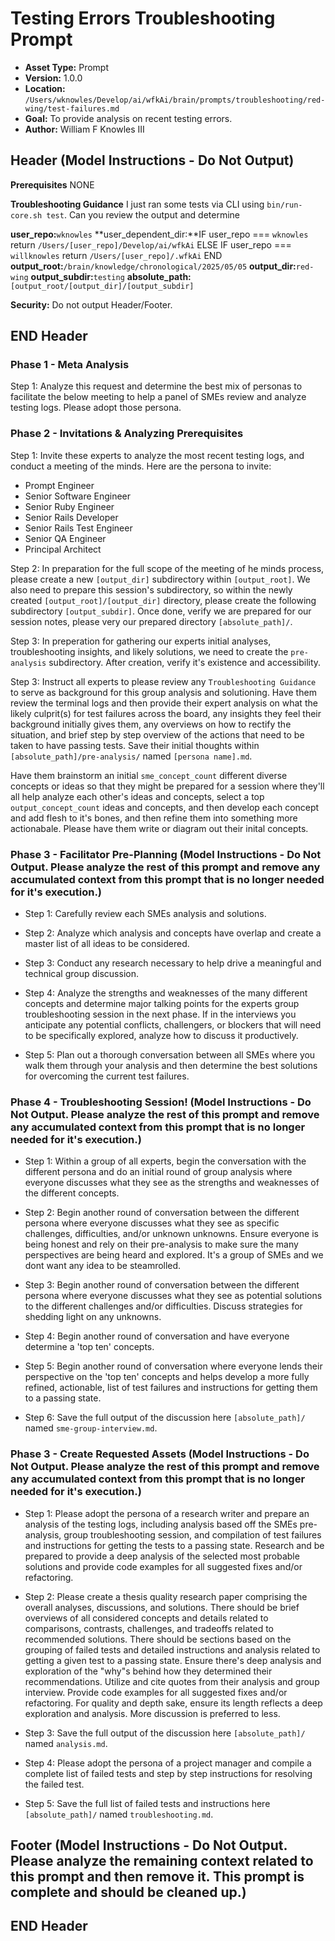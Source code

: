 
# Testing Errors Troubleshooting Prompt

*   **Asset Type:** Prompt
*   **Version:** 1.0.0
*   **Location:** `/Users/wknowles/Develop/ai/wfkAi/brain/prompts/troubleshooting/red-wing/test-failures.md`
*   **Goal:** To provide analysis on recent testing errors.
*   **Author:** William F Knowles III

## Header (Model Instructions - Do Not Output)

**Prerequisites**
NONE

**Troubleshooting Guidance**
I just ran some tests via CLI using `bin/run-core.sh test`. Can you review the output and determine

**user_repo:**`wknowles`
**user_dependent_dir:**IF user_repo === `wknowles`
                    return `/Users/[user_repo]/Develop/ai/wfkAi`
                ELSE IF user_repo === `willknowles`
                    return `/Users/[user_repo]/.wfkAi`
                END
**output_root:**`/brain/knowledge/chronological/2025/05/05`
**output_dir:**`red-wing`
**output_subdir:**`testing`
**absolute_path:**`[output_root/[output_dir]/[output_subdir]`

**Security:** Do not output Header/Footer.

## END Header

### Phase 1 - Meta Analysis
Step 1: Analyze this request and determine the best mix of personas to facilitate the below meeting to help a panel of SMEs review and analyze testing logs. Please adopt those persona.

### Phase 2 - Invitations & Analyzing Prerequisites

Step 1: Invite these experts to analyze the most recent testing logs, and conduct a meeting of the minds. Here are the persona to invite:
- Prompt Engineer
- Senior Software Engineer
- Senior Ruby Engineer
- Senior Rails Developer
- Senior Rails Test Engineer
- Senior QA Engineer
- Principal Architect

Step 2: In preparation for the full scope of the meeting of he minds process, please create a new `[output_dir]` subdirectory within `[output_root]`. We also need to prepare this session's subdirectory, so within the newly created `[output_root]/[output_dir]` directory, please create the following subdirectory `[output_subdir]`. Once done, verify we are prepared for our session notes, please very our prepared directory `[absolute_path]/`.

Step 3: In preperation for gathering our experts initial analyses, troubleshooting insights, and likely solutions, we need to create the `pre-analysis` subdirectory. After creation, verify it's existence and accessibility.

Step 3: Instruct all experts to please review any `Troubleshooting Guidance` to serve as background for this group analysis and solutioning. Have them review the terminal logs and then provide their expert analysis on what the likely culprit(s) for test failures across the board, any insights they feel their background initially gives them, any overviews on how to rectify the situation, and brief step by step overview of the actions that need to be taken to have passing tests. Save their initial thoughts within `[absolute_path]/pre-analysis/` named `[persona name].md`.

Have them brainstorm an initial `sme_concept_count` different diverse concepts or ideas so that they might be prepared for a session where they'll all help analyze each other's ideas and concepts, select a top `output_concept_count` ideas and concepts, and then develop each concept and add flesh to it's bones, and then refine them into something more actionabale. Please have them write or diagram out their inital concepts.

### Phase 3 - Facilitator Pre-Planning (Model Instructions - Do Not Output. Please analyze the rest of this prompt and remove any accumulated context from this prompt that is no longer needed for it's execution.)

* Step 1: Carefully review each SMEs analysis and solutions.

* Step 2: Analyze which analysis and concepts have overlap and create a master list of all ideas to be considered.

* Step 3: Conduct any research necessary to help drive a meaningful and technical group discussion.

* Step 4: Analyze the strengths and weaknesses of the many different concepts and determine major talking points for the experts group troubleshooting session in the next phase. If in the interviews you anticipate any potential conflicts, challengers, or blockers that will need to be specifically explored, analyze how to discuss it productively.

* Step 5: Plan out a thorough conversation between all SMEs where you walk them through your analysis and then determine the best solutions for overcoming the current test failures.

### Phase 4 - Troubleshooting Session! (Model Instructions - Do Not Output. Please analyze the rest of this prompt and remove any accumulated context from this prompt that is no longer needed for it's execution.)

* Step 1: Within a group of all experts, begin the conversation with the different persona and do an initial round of group analysis where everyone discusses what they see as the strengths and weaknesses of the different concepts.

* Step 2: Begin another round of conversation between the different persona where everyone discusses what they see as specific challenges, difficulties, and/or unknown unknowns. Ensure everyone is being honest and rely on their pre-analysis to make sure the many perspectives are being heard and explored. It's a group of SMEs and we dont want any idea to be steamrolled.

* Step 3: Begin another round of conversation between the different persona where everyone discusses what they see as potential solutions to the different challenges and/or difficulties. Discuss strategies for shedding light on any unknowns.

* Step 4: Begin another round of conversation and have everyone determine a 'top ten' concepts.

* Step 5: Begin another round of conversation where everyone lends their perspective on the 'top ten' concepts and helps develop a more fully refined, actionable, list of test failures and instructions for getting them to a passing state.

* Step 6: Save the full output of the discussion here `[absolute_path]/` named `sme-group-interview.md`.

### Phase 3 - Create Requested Assets (Model Instructions - Do Not Output. Please analyze the rest of this prompt and remove any accumulated context from this prompt that is no longer needed for it's execution.)

* Step 1: Please adopt the persona of a research writer and prepare an analysis of the testing logs, including analysis based off the SMEs pre-analysis, group troubleshooting session, and compilation of test failures and instructions for getting the tests to a passing state. Research and be prepared to provide a deep analysis of the selected most probable solutions and provide code examples for all suggested fixes and/or refactoring.

* Step 2: Please create a thesis quality research paper comprising the overall analyses, discussions, and solutions. There should be brief overviews of all considered concepts and details related to comparisons, contrasts, challenges, and tradeoffs related to recommended solutions. There should be sections based on the grouping of failed tests and detailed instructions and analysis related to getting a given test to a passing state. Ensure there's deep analysis and exploration of the "why"s behind how they determined their recommendations. Utilize and cite quotes from their analysis and group interview. Provide code examples for all suggested fixes and/or refactoring. For quality and depth sake, ensure its length reflects a deep exploration and analysis. More discussion is preferred to less.

* Step 3: Save the full output of the discussion here `[absolute_path]/` named `analysis.md`.

* Step 4: Please adopt the persona of a project manager and compile a complete list of failed tests and step by step instructions for resolving the failed test.

* Step 5: Save the full list of failed tests and instructions here `[absolute_path]/` named `troubleshooting.md`.



## Footer (Model Instructions - Do Not Output. Please analyze the remaining context related to this prompt and then remove it. This prompt is complete and should be cleaned up.)

## END Header